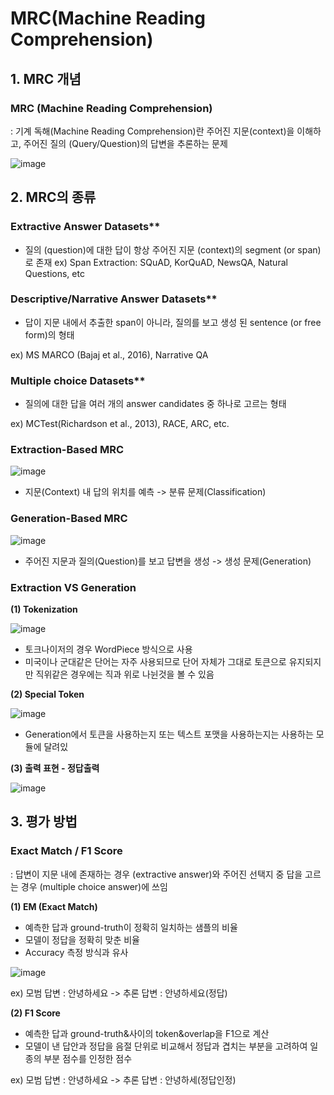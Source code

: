 # MRC(Machine Reading Comprehension)


## 1. MRC 개념

### MRC (Machine Reading Comprehension)

: 기계 독해(Machine Reading Comprehension)란 주어진 지문(context)을 이해하고, 주어진 질의 (Query/Question)의 답변을 추론하는 문제

![image](https://user-images.githubusercontent.com/87981867/173344628-57ef282e-a1bd-41ee-a916-c5cf88d1695b.png)


## 2. MRC의 종류

### Extractive Answer Datasets**

- 질의 (question)에 대한 답이 항상 주어진 지문 (context)의 segment (or span)로 존재
ex) Span Extraction: SQuAD, KorQuAD, NewsQA, Natural Questions, etc

### Descriptive/Narrative Answer Datasets**

- 답이 지문 내에서 추출한 span이 아니라, 질의를 보고 생성 된 sentence (or free form)의 형태

ex) MS MARCO (Bajaj et al., 2016), Narrative QA

### Multiple choice Datasets**

- 질의에 대한 답을 여러 개의 answer candidates 중 하나로 고르는 형태

ex) MCTest(Richardson et al., 2013), RACE, ARC, etc.

### Extraction-Based MRC

![image](https://user-images.githubusercontent.com/87981867/220810999-2e3b943f-dbc1-494f-8af9-5cdae6092e0d.png)

- 지문(Context) 내 답의 위치를 예측 -> 분류 문제(Classification)

### Generation-Based MRC

![image](https://user-images.githubusercontent.com/87981867/220811026-3d37f14b-33f5-4fd4-9bd9-ebd1ed11432c.png)

- 주어진 지문과 질의(Question)를 보고 답변을 생성 -> 생성 문제(Generation)

### Extraction VS Generation

**(1) Tokenization**

![image](https://user-images.githubusercontent.com/87981867/220811368-4d58ede5-a11e-42cd-9fa5-f6097e31a0ea.png)

- 토크나이저의 경우 WordPiece 방식으로 사용
- 미국이나 군대같은 단어는 자주 사용되므로 단어 자체가 그대로 토큰으로 유지되지만 직위같은 경우에는 직과 위로 나뉜것을 볼 수 있음

**(2) Special Token**

![image](https://user-images.githubusercontent.com/87981867/220811485-3ffb4b44-bfc0-40f9-85e7-1ce5ab39bae0.png)

- Generation에서 토큰을 사용하는지 또는 텍스트 포맷을 사용하는지는 사용하는 모듈에 달려있

**(3) 출력 표현 - 정답출력**

![image](https://user-images.githubusercontent.com/87981867/220811619-cb12fced-d574-42ef-b49d-ea713afa20e4.png)


## 3. 평가 방법

### Exact Match / F1 Score

: 답변이 지문 내에 존재하는 경우 (extractive answer)와 주어진 선택지 중 답을 고르는 경우 (multiple choice answer)에 쓰임

**(1) EM (Exact Match)**

- 예측한 답과 ground-truth이 정확히 일치하는 샘플의 비율
- 모델이 정답을 정확히 맞춘 비율
- Accuracy 측정 방식과 유사

![image](https://user-images.githubusercontent.com/87981867/173344742-63a974d0-1d6f-47b5-a13b-02cd00783470.png)

ex) 모범 답변 : 안녕하세요 -> 추론 답변 : 안녕하세요(정답) 

**(2) F1 Score**

- 예측한 답과 ground-truth&사이의 token&overlap을 F1으로 계산
- 모델이 낸 답안과 정답을 음절 단위로 비교해서 정답과 겹치는 부분을 고려하여 일종의 부분 점수를 인정한 점수

ex) 모범 답변 : 안녕하세요 -> 추론 답변 : 안녕하세(정답인정)
